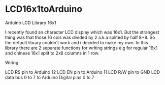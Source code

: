 # LCD16x1toArduino
Arduino LCD Library 16x1

I recently found an character LCD display which was 16x1. But the strangest thing was that those 16 cols was divided by 2 a.k.a splited by half 8+8. So the default library couldn't work and i decided to make my own. In this library there are 2 separate functions for writing strings e.g for regular 16x1 and chinese 16x1 split to 2x8 columns in 1 row.

Wiring:

LCD RS pin to Arduino 12 LCD EN pin to Arduino 11 LCD R/W pin to GND LCD data bus 0 to 7 to Arduino Digital pins 0 to 7
